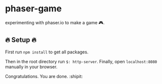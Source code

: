 # phaser-game
experimenting with phaser.io to make a game :video_game:.

## :fire: Setup :fire:
First run `npm install` to get all packages.

Then in the root directory run `$: http-server`. Finally, open `localhost:8080` manually in your browser.

Congratulations. You are done. :shipit:
